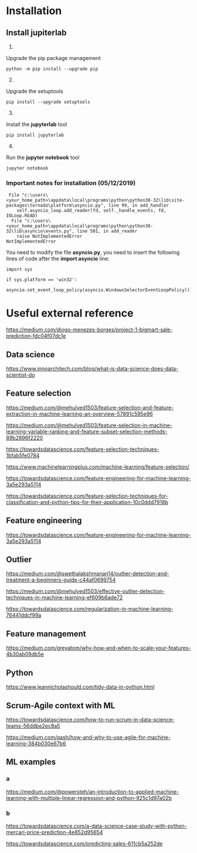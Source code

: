 # Installation

## Install jupiterlab

1. 
Upgrade the pip package management

```
python -m pip install --upgrade pip
```

2.

Upgrade the setuptools

```
pip install --upgrade setuptools
```

3.

Install the **jupyterlab** tool

```
pip install jupyterlab
```

4.

Run the **jupyter notebook** tool

```
jupyter notebook
```

### Important notes for installation (05/12/2019)

```
 File "c:\users\<your_home_path>\appdata\local\programs\python\python38-32\lib\site-packages\tornado\platform\asyncio.py", line 99, in add_handler
    self.asyncio_loop.add_reader(fd, self._handle_events, fd, IOLoop.READ)
  File "c:\users\<your_home_path>\appdata\local\programs\python\python38-32\lib\asyncio\events.py", line 501, in add_reader
    raise NotImplementedError
NotImplementedError
```

You need to modify the file **asyncio.py**, you need to insert the following lines of code after the 
**import asyncio** line:

```
import sys

if sys.platform == 'win32':
    asyncio.set_event_loop_policy(asyncio.WindowsSelectorEventLoopPolicy())
```

# Useful external reference

https://medium.com/diogo-menezes-borges/project-1-bigmart-sale-prediction-fdc04f07dc1e


## Data science

https://www.innoarchitech.com/blog/what-is-data-science-does-data-scientist-do

## Feature selection

https://medium.com/@mehulved1503/feature-selection-and-feature-extraction-in-machine-learning-an-overview-57891c595e96

https://medium.com/@mehulved1503/feature-selection-in-machine-learning-variable-ranking-and-feature-subset-selection-methods-89b2896f2220

https://towardsdatascience.com/feature-selection-techniques-1bfab5fe0784

https://www.machinelearningplus.com/machine-learning/feature-selection/

https://towardsdatascience.com/feature-engineering-for-machine-learning-3a5e293a5114

https://towardsdatascience.com/feature-selection-techniques-for-classification-and-python-tips-for-their-application-10c0ddd7918b

## Feature engineering

https://towardsdatascience.com/feature-engineering-for-machine-learning-3a5e293a5114

## Outlier

https://medium.com/@swethalakshmanan14/outlier-detection-and-treatment-a-beginners-guide-c44af0699754

https://medium.com/@mehulved1503/effective-outlier-detection-techniques-in-machine-learning-ef609b6ade72

https://towardsdatascience.com/regularization-in-machine-learning-76441ddcf99a

## Feature management

https://medium.com/greyatom/why-how-and-when-to-scale-your-features-4b30ab09db5e

## Python

https://www.jeannicholashould.com/tidy-data-in-python.html

## Scrum-Agile context with ML

https://towardsdatascience.com/how-to-run-scrum-in-data-science-teams-56ddbe2ec8a5

https://medium.com/qash/how-and-why-to-use-agile-for-machine-learning-384b030e67b6

## ML examples

### a
https://medium.com/@powersteh/an-introduction-to-applied-machine-learning-with-multiple-linear-regression-and-python-925c1d97a02b

### b
https://towardsdatascience.com/a-data-science-case-study-with-python-mercari-price-prediction-4e852d95654

https://towardsdatascience.com/predicting-sales-611cb5a252de
